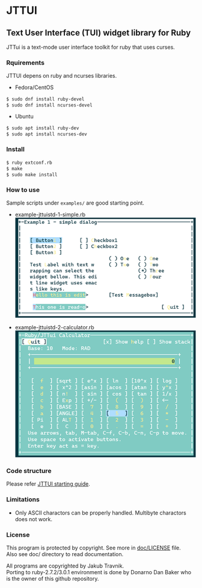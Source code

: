 # JTTUI
## Text User Interface (TUI) widget library for  Ruby

JTTui is a text-mode user interface toolkit for ruby that uses curses. 

### Rquirements

JTTUI depens on ruby and ncurses libraries.

* Fedora/CentOS
```
$ sudo dnf install ruby-devel
$ sudo dnf install ncurses-devel
```
* Ubuntu

```
$ sudo apt install ruby-dev
$ sudo apt install ncurses-dev
```
### Install
```
$ ruby extconf.rb
$ make
$ sudo make install
```
### How to use
Sample scripts under `examples/` are good starting point.
* example-jttuistd-1-simple.rb
![example-jttuistd-1-simple.rb](./doc/image/example-jttuistd-1-simple-trim.png)

* example-jttuistd-2-calculator.rb
![example-jttuistd-2-calculator.rb](./doc/image/example-jttuistd-2-calculator-trim.png)

### Code structure
Please refer [JTTUI starting guide](./doc/Documentation/starting-guide.txt).

### Limitations
* Only ASCII charactors can be properly handled. 
  Multibyte charactors does not work.

### License
This program is protected by copyright.
See more in [doc/LICENSE](./doc/LICENSE) file.
<br>Also see doc/ directory to read documentation.

All programs are copyrighted by Jakub Travnik.
<br>Porting to ruby-2.7.2/3.0.1 environment is done by
Donarno Dan Baker who is the owner of this github repository.

